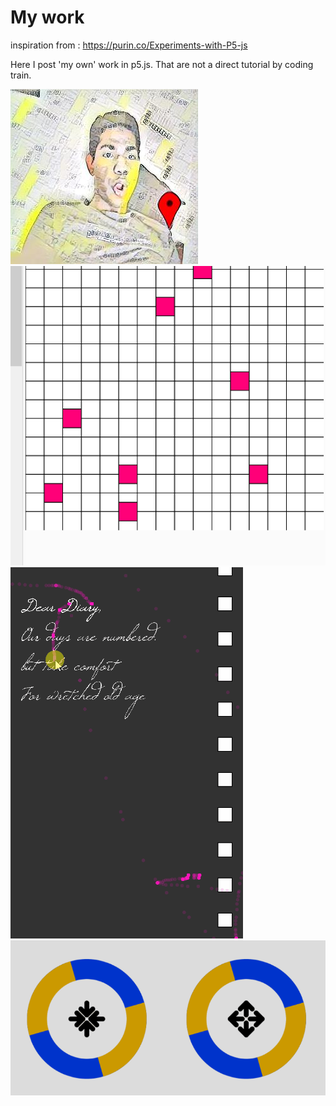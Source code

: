 # My work

inspiration from : https://purin.co/Experiments-with-P5-js

Here I post 'my own' work in p5.js. That are not a direct tutorial by coding train.

![](./runway/image4.png)
![](./tetris/tetris_!.gif)
![](./dark_wish/wish.gif)
![](./jagarikin_circles/color_ticker.gif)